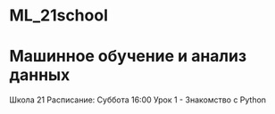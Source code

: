 # ML_21school
# Машинное обучение и анализ данных
Школа 21
Расписание:
  Суббота 16:00
Урок 1 - Знакомство с Python
